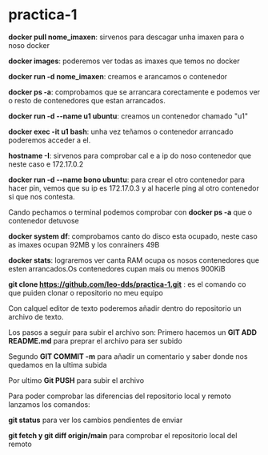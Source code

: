 # practica-1
**docker pull nome_imaxen**: sirvenos para descagar unha imaxen para o noso docker 

**docker images**: poderemos ver todas as imaxes que temos no docker 

**docker run -d nome_imaxen**: creamos e arancamos o contenedor 

**docker ps -a**: comprobamos que se arrancara corectamente e podemos ver o resto de contenedores que estan arrancados. 

**docker run -d --name u1 ubuntu**: creamos un contenedor chamado "u1"

**docker exec -it u1 bash**: unha vez teñamos o contenedor arrancado poderemos acceder a el.

**hostname -I**: sirvenos para comprobar cal e a ip do noso contenedor que neste caso e 172.17.0.2

**docker run -d --name bono ubuntu**: para crear el otro contenedor para hacer pin, vemos que su ip es 172.17.0.3 y al hacerle ping al otro contenedor si que nos contesta.


Cando pechamos o terminal podemos comprobar con **docker ps -a** que o contenedor detuvose 

**docker system df**: comprobamos canto do disco esta ocupado, neste caso as imaxes ocupan 92MB y los conrainers 49B

**docker stats**: lograremos ver canta RAM ocupa os nosos contenedores que esten arrancados.Os contenedores cupan mais ou menos 900KiB

 **git clone https://github.com/leo-dds/practica-1.git** : es el comando co que puiden clonar o repositorio no meu equipo 
 
 Con calquel editor de texto poderemos añadir dentro do repositorio un archivo de texto. 
 
 Los pasos a seguir para subir el archivo son:
 Primero hacemos un **GIT ADD README.md** para preprar el archivo para ser subido 
 
 Segundo **GIT COMMIT -m** para añadir un comentario y saber donde nos quedamos en la ultima subida 
 
 Por ultimo **Git PUSH** para subir el archivo 
 
Para poder comprobar las diferencias del repositorio local y remoto lanzamos los comandos:

**git status** para ver los cambios pendientes de enviar 

**git fetch y git diff origin/main** para comprobar el repositorio local del remoto 

